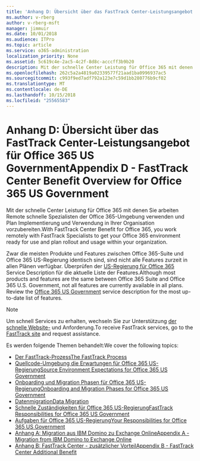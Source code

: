 ```yaml
---
title: 'Anhang D: Übersicht über das FastTrack Center-Leistungsangebot für Office 365 US Government'
ms.author: v-rberg
author: v-rberg-msft
manager: jimmuir
ms.date: 10/01/2018
ms.audience: ITPro
ms.topic: article
ms.service: o365-administration
localization_priority: None
ms.assetid: 5c619c4e-2ac5-4c2f-8d8c-acccff3b9b20
description: Mit der schnelle Center Leistung für Office 365 mit denen Sie arbeiten Remote schnelle Spezialisten der Office 365-Umgebung verwenden und Plan Implementierung und Verwendung in Ihrer Organisation vorzubereiten.
ms.openlocfilehash: 262c5a2a4819a02339577f21aad1ba0996937ac5
ms.sourcegitcommit: c993f9ed7adf792a123e7c59d1bb280776b9cf02
ms.translationtype: MT
ms.contentlocale: de-DE
ms.lasthandoff: 10/15/2018
ms.locfileid: "25565583"
---
```

# <a name="appendix-d---fasttrack-center-benefit-overview-for-office-365-us-government"></a><span data-ttu-id="2b158-103">Anhang D: Übersicht über das FastTrack Center-Leistungsangebot für Office 365 US Government</span><span class="sxs-lookup"><span data-stu-id="2b158-103">Appendix D - FastTrack Center Benefit Overview for Office 365 US Government</span></span>

<span data-ttu-id="2b158-104">Mit der schnelle Center Leistung für Office 365 mit denen Sie arbeiten Remote schnelle Spezialisten der Office 365-Umgebung verwenden und Plan Implementierung und Verwendung in Ihrer Organisation vorzubereiten.</span><span class="sxs-lookup"><span data-stu-id="2b158-104">With FastTrack Center Benefit for Office 365, you work remotely with FastTrack Specialists to get your Office 365 environment ready for use and plan rollout and usage within your organization.</span></span> 
  
<span data-ttu-id="2b158-p101">Zwar die meisten Produkte und Features zwischen Office 365-Suite und Office 365 US-Regierung identisch sind, sind nicht alle Features zurzeit in allen Plänen verfügbar. Überprüfen der [US-Regierung für Office 365](https://aka.ms/aboutgovcloud) Service Description für die aktuelle Liste der Features.</span><span class="sxs-lookup"><span data-stu-id="2b158-p101">Although most products and features are the same between Office 365 Suite and Office 365 U.S. Government, not all features are currently available in all plans. Review the [Office 365 US Government](https://aka.ms/aboutgovcloud) service description for the most up-to-date list of features.</span></span>

> [!NOTE]
> <span data-ttu-id="2b158-107">Um schnell Services zu erhalten, wechseln Sie zur Unterstützung [der schnelle Website-](https://go.microsoft.com/fwlink/?linkid=780698) und Anforderung.</span><span class="sxs-lookup"><span data-stu-id="2b158-107">To receive FastTrack services, go to the [FastTrack site](https://go.microsoft.com/fwlink/?linkid=780698) and request assistance.</span></span>  

<span data-ttu-id="2b158-108">Es werden folgende Themen behandelt:</span><span class="sxs-lookup"><span data-stu-id="2b158-108">We cover the following topics:</span></span>
- [<span data-ttu-id="2b158-109">Der FastTrack-Prozess</span><span class="sxs-lookup"><span data-stu-id="2b158-109">The FastTrack Process</span></span>](O365-fasttrack-process.md) 
- [<span data-ttu-id="2b158-110">Quellcode-Umgebung die Erwartungen für Office 365 US-Regierung</span><span class="sxs-lookup"><span data-stu-id="2b158-110">Source Environment Expectations for Office 365 US Government</span></span>](US-Gov-appendix-source-environment-expectations.md)   
- [<span data-ttu-id="2b158-111">Onboarding und Migration Phasen für Office 365 US-Regierung</span><span class="sxs-lookup"><span data-stu-id="2b158-111">Onboarding and Migration Phases for Office 365 US Government</span></span>](US-Gov-appendix-onboarding-and-migration.md)
- [<span data-ttu-id="2b158-112">Datenmigration</span><span class="sxs-lookup"><span data-stu-id="2b158-112">Data Migration</span></span>](O365-data-migration.md)    
- [<span data-ttu-id="2b158-113">Schnelle Zuständigkeiten für Office 365 US-Regierung</span><span class="sxs-lookup"><span data-stu-id="2b158-113">FastTrack Responsibilities for Office 365 US Government</span></span>](US-Gov-appendix-fasttrack-responsibilities.md)   
- [<span data-ttu-id="2b158-114">Aufgaben für Office 365 US-Regierung</span><span class="sxs-lookup"><span data-stu-id="2b158-114">Your Responsibilities for Office 365 US Government</span></span>](US-Gov-appendix-your-responsibilities.md) 
- [<span data-ttu-id="2b158-115">Anhang A: Migration aus IBM Domino zu Exchange Online</span><span class="sxs-lookup"><span data-stu-id="2b158-115">Appendix A - Migration from IBM Domino to Exchange Online</span></span>](O365-from-ibm-domino-to-exchange-online.md)   
- [<span data-ttu-id="2b158-116">Anhang B: FastTrack Center - zusätzlicher Vorteil</span><span class="sxs-lookup"><span data-stu-id="2b158-116">Appendix B - FastTrack Center Additional Benefit</span></span>](O365-fasttrack-additional-benefits.md)



